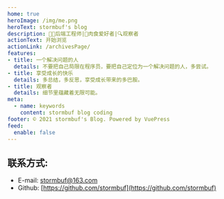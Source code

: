 ```yaml
---
home: true
heroImage: /img/me.png
heroText: stormbuf's blog
description: 🧑‍💻后端工程师|🍖肉食爱好者|🔍观察者
actionText: 开始浏览
actionLink: /archivesPage/
features:
- title: 一个解决问题的人
  details: 不要把自己局限在程序员，要把自己定位为一个解决问题的人，多尝试。
- title: 享受成长的快乐
  details: 多总结，多反思，享受成长带来的多巴胺。
- title: 观察者
  details: 细节里蕴藏着无限可能。
meta:
  - name: keywords
    content: stormbuf blog coding
footer: © 2021 stormbuf's Blog. Powered by VuePress
feed:
  enable: false
---
```


## 联系方式:
- E-mail: stormbuf@163.com
- Github: [https://github.com/stormbuf](https://github.com/stormbuf)
